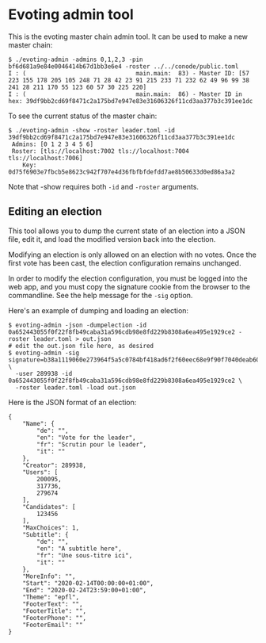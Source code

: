 # Evoting admin tool

This is the evoting master chain admin tool. It can be used to make a new master
chain:

```
$ ./evoting-admin -admins 0,1,2,3 -pin bf6d681a9e84e0046414b67d1bb3e6e4 -roster ../../conode/public.toml
I : (                               main.main:  83) - Master ID: [57 223 155 178 205 105 248 71 28 42 23 91 215 233 71 232 62 49 96 99 38 241 28 211 170 55 123 60 57 30 225 220]
I : (                               main.main:  86) - Master ID in hex: 39df9bb2cd69f8471c2a175bd7e947e83e31606326f11cd3aa377b3c391ee1dc
```

To see the current status of the master chain:

```
$ ./evoting-admin -show -roster leader.toml -id 39df9bb2cd69f8471c2a175bd7e947e83e31606326f11cd3aa377b3c391ee1dc 
 Admins: [0 1 2 3 4 5 6]
 Roster: [tls://localhost:7002 tls://localhost:7004 tls://localhost:7006]
    Key: 0d75f6903e7fbcb5e8623c942f707e4d36fbfbfdefdd7ae8b50633d0ed86a3a2
```

Note that -show requires both `-id` and `-roster` arguments.

## Editing an election

This tool allows you to dump the current state of an election into a JSON file, edit it, and load
the modified version back into the election.

Modifying an election is only allowed on an election with no votes. Once the first vote has been cast,
the election configuration remains unchanged.

In order to modify the election configuration, you must be logged into the web app, and you
must copy the signature cookie from the browser to the commandline. See the help message for the
`-sig` option.

Here's an example of dumping and loading an election:

```
$ evoting-admin -json -dumpelection -id 0a652443055f0f22f8fb49caba31a596cdb98e8fd229b8308a6ea495e1929ce2 -roster leader.toml > out.json
# edit the out.json file here, as desired
$ evoting-admin -sig signature=b38a1119060e273964f5a5c0784bf418ad6f2f60eec68e9f90f7040deab60b6111bd4b71a69d4156052f8126708d671bf35517c867d19a4cfca224eeaca5e406 \
  -user 289938 -id 0a652443055f0f22f8fb49caba31a596cdb98e8fd229b8308a6ea495e1929ce2 \
  -roster leader.toml -load out.json
```

Here is the JSON format of an election:

```
{
	"Name": {
		"de": "",
		"en": "Vote for the leader",
		"fr": "Scrutin pour le leader",
		"it": ""
	},
	"Creator": 289938,
	"Users": [
		200095,
		317736,
		279674
	],
	"Candidates": [
		123456
	],
	"MaxChoices": 1,
	"Subtitle": {
		"de": "",
		"en": "A subtitle here",
		"fr": "Une sous-titre ici",
		"it": ""
	},
	"MoreInfo": "",
	"Start": "2020-02-14T00:00:00+01:00",
	"End": "2020-02-24T23:59:00+01:00",
	"Theme": "epfl",
	"FooterText": "",
	"FooterTitle": "",
	"FooterPhone": "",
	"FooterEmail": ""
}
```
